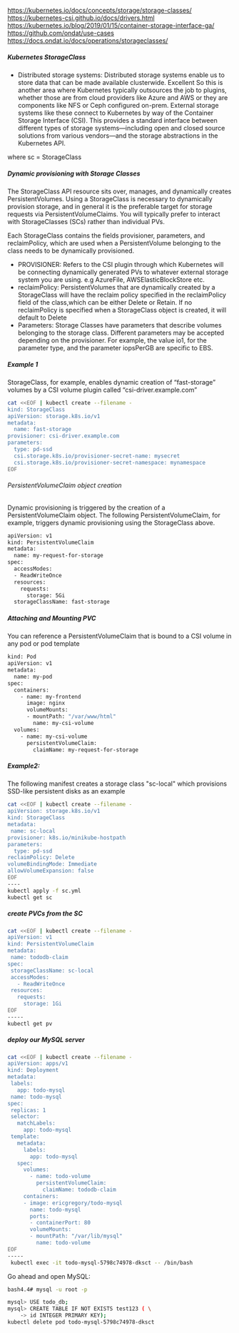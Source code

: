 
https://kubernetes.io/docs/concepts/storage/storage-classes/
https://kubernetes-csi.github.io/docs/drivers.html
https://kubernetes.io/blog/2019/01/15/container-storage-interface-ga/
https://github.com/ondat/use-cases
https://docs.ondat.io/docs/operations/storageclasses/


##### Kubernetes StorageClass
- Distributed storage systems:
Distributed storage systems enable us to store data that can be made available clusterwide. Excellent
So this is another area where Kubernetes typically outsources the job to plugins, whether those are from cloud providers like Azure and AWS or they are components like NFS or Ceph configured on-prem.
External storage systems like these connect to Kubernetes by way of the Container Storage Interface (CSI). This provides a standard interface between different types of storage systems—including open and closed source solutions from various vendors—and the storage abstractions in the Kubernetes API.

where sc = StorageClass

##### Dynamic provisioning with Storage Classes

The StorageClass API resource sits over, manages, and dynamically creates PersistentVolumes.
Using a StorageClass is necessary to dynamically provision storage, and in general it is the preferable target for storage requests via PersistentVolumeClaims.
You will typically prefer to interact with StorageClasses (SCs) rather than individual PVs.

Each StorageClass contains the fields provisioner, parameters, and reclaimPolicy, which are used when a PersistentVolume belonging to the class needs to be dynamically provisioned.

- PROVISIONER:
Refers to the CSI plugin through which Kubernetes will be connecting dynamically generated PVs to whatever external storage system you are using. e.g AzureFile, AWSElasticBlockStore etc.
- reclaimPolicy:
PersistentVolumes that are dynamically created by a StorageClass will have the reclaim policy specified in the reclaimPolicy field of the class,which can be either Delete or Retain. If no reclaimPolicy is specified when a StorageClass object is created, it will default to Delete
- Parameters:
Storage Classes have parameters that describe volumes belonging to the storage class.
Different parameters may be accepted depending on the provisioner. For example, the value io1, for the parameter type, and the parameter iopsPerGB are specific to EBS.

##### Example 1
StorageClass, for example, enables dynamic creation of “fast-storage” volumes by a CSI volume plugin called “csi-driver.example.com”
``````sh
cat <<EOF | kubectl create --filename -
kind: StorageClass
apiVersion: storage.k8s.io/v1
metadata:
  name: fast-storage
provisioner: csi-driver.example.com
parameters:
  type: pd-ssd
  csi.storage.k8s.io/provisioner-secret-name: mysecret
  csi.storage.k8s.io/provisioner-secret-namespace: mynamespace
EOF
``````
###### PersistentVolumeClaim object creation
Dynamic provisioning is triggered by the creation of a PersistentVolumeClaim object. The following PersistentVolumeClaim, for example, triggers dynamic provisioning using the StorageClass above.
``````sh
apiVersion: v1
kind: PersistentVolumeClaim
metadata:
  name: my-request-for-storage
spec:
  accessModes:
  - ReadWriteOnce
  resources:
    requests:
      storage: 5Gi
  storageClassName: fast-storage

``````
##### Attaching and Mounting PVC
You can reference a PersistentVolumeClaim that is bound to a CSI volume in any pod or pod template
``````sh
kind: Pod
apiVersion: v1
metadata:
  name: my-pod
spec:
  containers:
    - name: my-frontend
      image: nginx
      volumeMounts:
      - mountPath: "/var/www/html"
        name: my-csi-volume
  volumes:
    - name: my-csi-volume
      persistentVolumeClaim:
        claimName: my-request-for-storage

``````
##### Example2: 
The following manifest creates a storage class "sc-local" which provisions SSD-like persistent disks as an example
``````sh
cat <<EOF | kubectl create --filename -
apiVersion: storage.k8s.io/v1
kind: StorageClass
metadata:
 name: sc-local
provisioner: k8s.io/minikube-hostpath
parameters:
  type: pd-ssd
reclaimPolicy: Delete
volumeBindingMode: Immediate
allowVolumeExpansion: false
EOF
----
kubectl apply -f sc.yml
kubectl get sc
``````
##### create PVCs from the SC
``````sh
cat <<EOF | kubectl create --filename -
apiVersion: v1
kind: PersistentVolumeClaim
metadata:
 name: tododb-claim
spec:
 storageClassName: sc-local
 accessModes:
   - ReadWriteOnce
 resources:
   requests:
     storage: 1Gi
EOF
-----
kubectl get pv
``````
##### deploy our MySQL server
``````sh
cat <<EOF | kubectl create --filename -
apiVersion: apps/v1
kind: Deployment
metadata:
 labels:
   app: todo-mysql
 name: todo-mysql
spec:
 replicas: 1
 selector:
   matchLabels:
     app: todo-mysql
 template:
   metadata:
     labels:
       app: todo-mysql
   spec:
     volumes:
       - name: todo-volume
         persistentVolumeClaim:
           claimName: tododb-claim
     containers:
     - image: ericgregory/todo-mysql
       name: todo-mysql
       ports:
       - containerPort: 80
       volumeMounts:
       - mountPath: "/var/lib/mysql"
         name: todo-volume
EOF
-----
 kubectl exec -it todo-mysql-5798c74978-dksct -- /bin/bash

``````
Go ahead and open MySQL:
``````sh
bash4.4# mysql -u root -p

mysql> USE todo_db;
mysql> CREATE TABLE IF NOT EXISTS test123 ( \
    -> id INTEGER PRIMARY KEY);
kubectl delete pod todo-mysql-5798c74978-dksct
``````
